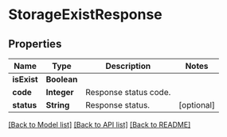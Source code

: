 ﻿
# StorageExistResponse


## Properties
Name | Type | Description | Notes
------------ | ------------- | ------------- | -------------
**isExist** | **Boolean** |  | 
**code** | **Integer** | Response status code. | 
**status** | **String** | Response status. | [optional]


[[Back to Model list]](../README.md#documentation-for-models) [[Back to API list]](../README.md#documentation-for-api-endpoints) [[Back to README]](../README.md)



